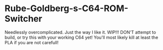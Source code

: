 # Rube-Goldberg-s-C64-ROM-Switcher
Needlessly overcomplicated. Just the way I like it.
WIP!!! DON'T attempt to build, or try this with your working C64 yet! You'll most likely kill at least the PLA if you are not carefull!
